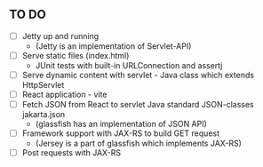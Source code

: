 ## TO DO 

* [ ] Jetty up and running 
  * (Jetty is an implementation of Servlet-API)
* [ ] Serve static files (index.html)
  * JUnit tests with built-in URLConnection and assertj
* [ ] Serve dynamic content with servlet - Java class which extends HttpServlet
* [ ] React application - vite
* [ ] Fetch JSON from React to servlet Java standard JSON-classes jakarta.json 
  * (glassfish has an implementation of JSON API)
* [ ] Framework support with JAX-RS to build GET request 
  * (Jersey is a part of glassfish which implements JAX-RS)
* [ ] Post requests with JAX-RS
